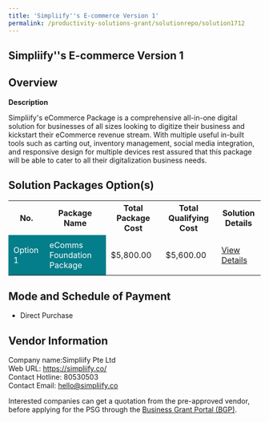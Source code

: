 ```yaml
---
title: 'Simpliify''s E-commerce Version 1'
permalink: /productivity-solutions-grant/solutionrepo/solution1712
---
```


## Simpliify''s E-commerce Version 1

## Overview

**Description**

Simpliify's eCommerce Package is a comprehensive all-in-one digital solution for businesses of all sizes looking to digitize their business and kickstart their eCommerce revenue stream. With multiple useful in-built tools such as carting out, inventory management, social media integration, and responsive design for multiple devices rest assured that this package will be able to cater to all their digitalization business needs.

## Solution Packages Option(s)

<table>
<tr>
<th><b>No.</b></th>
<th><b>Package Name</b></th>
<th><b>Total Package Cost</b></th>
<th><b>Total Qualifying Cost</b></th>
<th><b>Solution Details</b></th>
</tr>
<tr>
<td style='padding: 10px; background-color: #037E8A; color: #FFFFFF;'>Option 1</td>
<td style='padding: 10px; background-color: #037E8A; color: #FFFFFF;'>eComms Foundation Package</td>
<td style='padding: 10px;'>$5,800.00</td>
<td style='padding: 10px;'>$5,600.00</td>
<td style='padding: 10px;'><a href='/images/psg/Simpliify_Simpliify_Ecommerce_Version1_Desensitised_Annex3_Part1.pdf' target='_blank'>View Details</a></td>
</tr>
</table>

## Mode and Schedule of Payment

 - Direct Purchase

## Vendor Information

 Company name:Simpliify Pte Ltd<br>Web URL: https://simpliify.co/ <br>Contact Hotline: 80530503<br>Contact Email: hello@simpliify.co 

Interested companies can get a quotation from the pre-approved vendor, before applying for the PSG through the <a href='https://www.businessgrants.gov.sg/' target='_blank' rel='noopener'>Business Grant Portal (BGP)</a>.

<script src="/jquery/resize-tables.js"></script>
